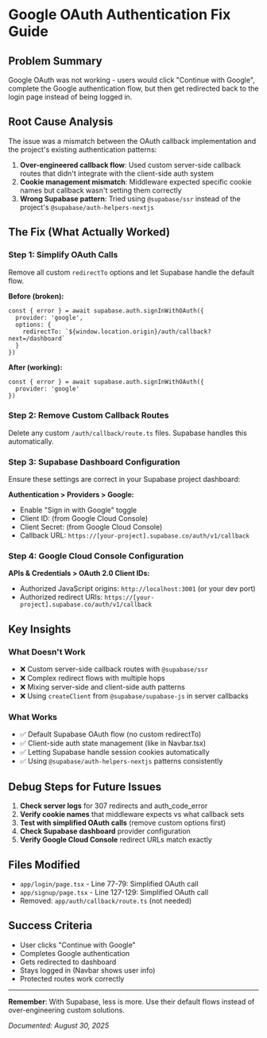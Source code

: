 # Google OAuth Authentication Fix Guide

## Problem Summary
Google OAuth was not working - users would click "Continue with Google", complete the Google authentication flow, but then get redirected back to the login page instead of being logged in.

## Root Cause Analysis
The issue was a mismatch between the OAuth callback implementation and the project's existing authentication patterns:

1. **Over-engineered callback flow**: Used custom server-side callback routes that didn't integrate with the client-side auth system
2. **Cookie management mismatch**: Middleware expected specific cookie names but callback wasn't setting them correctly
3. **Wrong Supabase pattern**: Tried using `@supabase/ssr` instead of the project's `@supabase/auth-helpers-nextjs`

## The Fix (What Actually Worked)

### Step 1: Simplify OAuth Calls
Remove all custom `redirectTo` options and let Supabase handle the default flow.

**Before (broken):**
```tsx
const { error } = await supabase.auth.signInWithOAuth({
  provider: 'google',
  options: {
    redirectTo: `${window.location.origin}/auth/callback?next=/dashboard`
  }
})
```

**After (working):**
```tsx
const { error } = await supabase.auth.signInWithOAuth({
  provider: 'google'
})
```

### Step 2: Remove Custom Callback Routes
Delete any custom `/auth/callback/route.ts` files. Supabase handles this automatically.

### Step 3: Supabase Dashboard Configuration
Ensure these settings are correct in your Supabase project dashboard:

**Authentication > Providers > Google:**
- Enable "Sign in with Google" toggle
- Client ID: (from Google Cloud Console)
- Client Secret: (from Google Cloud Console)
- Callback URL: `https://[your-project].supabase.co/auth/v1/callback`

### Step 4: Google Cloud Console Configuration
**APIs & Credentials > OAuth 2.0 Client IDs:**
- Authorized JavaScript origins: `http://localhost:3001` (or your dev port)
- Authorized redirect URIs: `https://[your-project].supabase.co/auth/v1/callback`

## Key Insights

### What Doesn't Work
- ❌ Custom server-side callback routes with `@supabase/ssr`
- ❌ Complex redirect flows with multiple hops
- ❌ Mixing server-side and client-side auth patterns
- ❌ Using `createClient` from `@supabase/supabase-js` in server callbacks

### What Works
- ✅ Default Supabase OAuth flow (no custom redirectTo)
- ✅ Client-side auth state management (like in Navbar.tsx)
- ✅ Letting Supabase handle session cookies automatically
- ✅ Using `@supabase/auth-helpers-nextjs` patterns consistently

## Debug Steps for Future Issues

1. **Check server logs** for 307 redirects and auth_code_error
2. **Verify cookie names** that middleware expects vs what callback sets
3. **Test with simplified OAuth calls** (remove custom options first)
4. **Check Supabase dashboard** provider configuration
5. **Verify Google Cloud Console** redirect URLs match exactly

## Files Modified
- `app/login/page.tsx` - Line 77-79: Simplified OAuth call
- `app/signup/page.tsx` - Line 127-129: Simplified OAuth call
- Removed: `app/auth/callback/route.ts` (not needed)

## Success Criteria
- User clicks "Continue with Google"
- Completes Google authentication
- Gets redirected to dashboard
- Stays logged in (Navbar shows user info)
- Protected routes work correctly

---

**Remember**: With Supabase, less is more. Use their default flows instead of over-engineering custom solutions.

*Documented: August 30, 2025*